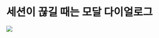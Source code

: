 # 세션이 끊길 때는 모달 다이얼로그



![](https://lh5.googleusercontent.com/xG4jJYIeYAVyyEqOpW-_UEMQxljQq6NVNpkhHFU7-isyh_FXZiJI5wo9ibwXeUPnpS7zEadw7-jXC2vnuZYwFAUERTKBxu7F0TaODTvDigPSC-GseXQKeuaWaI0sHBcKarIUXkU)

